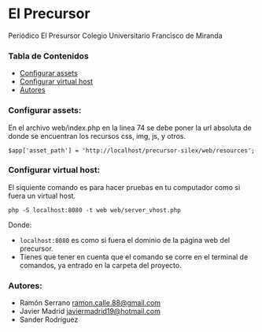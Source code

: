 El Precursor
=========

Periódico El Presursor Colegio Universitario Francisco de Miranda

### Tabla de Contenidos
- [Configurar assets](#assets)
- [Configurar virtual host](#vhost)
- [Autores](#autores)

### <a name='assets'></a> **Configurar assets:**

En el archivo web/index.php en la linea 74 se debe poner la url absoluta de donde se encuentran los recursos css, img, js, y otros.

`
$app['asset_path'] = 'http://localhost/precursor-silex/web/resources';
`

### <a name='vhost'></a> **Configurar virtual host:**

El siquiente comando es para hacer pruebas en tu computador como si fuera un virtual host.

`
php -S localhost:8080 -t web web/server_vhost.php
`

Donde:

- `localhost:8080` es como si fuera el dominio de la página web del precursor.
- Tienes que tener en cuenta que el comando se corre en el terminal de comandos, ya entrado en la carpeta del proyecto.

### <a name='autor'></a> **Autores:** 

- Ramón Serrano <ramon.calle.88@gmail.com>
- Javier Madrid <javiermadrid19@hotmail.com>
- Sander Rodríguez

